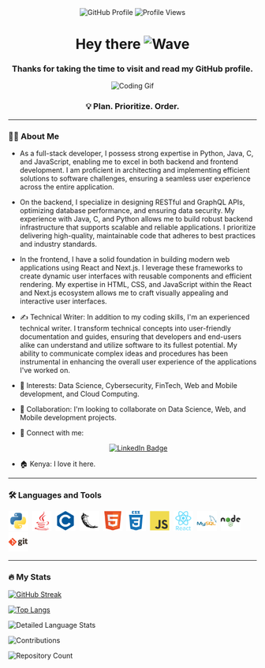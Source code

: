 <div id="header" align="center">
  <img src="https://media.giphy.com/media/M9gbBd9nbDrOTu1Mqx/giphy.gif" width="100" alt="GitHub Profile"/>
  <img src="https://komarev.com/ghpvc/?username=ItsWachira&style=flat-square&color=orange" alt="Profile Views"/>
  <h1>
    Hey there
    <img src="https://media.giphy.com/media/hvRJCLFzcasrR4ia7z/giphy.gif" width="30px" alt="Wave"/>
  </h1>
  <h3>Thanks for taking the time to visit and read my GitHub profile.</h3>
  <div align="center">
    <img src="https://media.giphy.com/media/dWesBcTLavkZuG35MI/giphy.gif" width="600" height="300" alt="Coding Gif"/>
  </div>
  <h3>💡 Plan. Prioritize. Order.</h3>
</div>

---

### 👨‍💻 About Me

- As a full-stack developer, I possess strong expertise in Python, Java, C, and JavaScript, enabling me to excel in both backend and frontend development. I am proficient in architecting and implementing efficient solutions to software challenges, ensuring a seamless user experience across the entire application.

- On the backend, I specialize in designing RESTful and GraphQL APIs, optimizing database performance, and ensuring data security. My experience with Java, C, and Python allows me to build robust backend infrastructure that supports scalable and reliable applications. I prioritize delivering high-quality, maintainable code that adheres to best practices and industry standards.

- In the frontend, I have a solid foundation in building modern web applications using React and Next.js. I leverage these frameworks to create dynamic user interfaces with reusable components and efficient rendering. My expertise in HTML, CSS, and JavaScript within the React and Next.js ecosystem allows me to craft visually appealing and interactive user interfaces.

- ✍️ Technical Writer: In addition to my coding skills, I'm an experienced technical writer. I transform technical concepts into user-friendly documentation and guides, ensuring that developers and end-users alike can understand and utilize software to its fullest potential. My ability to communicate complex ideas and procedures has been instrumental in enhancing the overall user experience of the applications I've worked on.

- 👀 Interests: Data Science, Cybersecurity, FinTech, Web and Mobile development, and Cloud Computing.

- 💞️ Collaboration: I'm looking to collaborate on Data Science, Web, and Mobile development projects.

- 📩 Connect with me:
  <div id="badges" align="center">
    <a href="https://www.linkedin.com/in/oloo-stephen-asira/">
      <img src="https://img.shields.io/badge/LinkedIn-blue?style=for-the-badge&logo=linkedin&logoColor=white" alt="LinkedIn Badge"/>
    </a>
  </div>

- 🏠 Kenya: I love it here.

---

### :hammer_and_wrench: Languages and Tools

<div>
  <img src="https://github.com/devicons/devicon/blob/master/icons/python/python-original.svg" title="Python" alt="Python" width="40" height="40"/>&nbsp;
  <img src="https://github.com/devicons/devicon/blob/master/icons/java/java-plain.svg" title="Java" alt="Java" width="40" height="40"/>&nbsp;
  <img src="https://github.com/devicons/devicon/blob/master/icons/c/c-plain.svg" title="C" alt="C" width="40" height="40"/>&nbsp;
  <img src="https://github.com/devicons/devicon/blob/master/icons/flask/flask-original.svg" title="Flask" alt="Flask" width="40" height="40"/>&nbsp;
  <img src="https://github.com/devicons/devicon/blob/master/icons/html5/html5-original.svg" title="HTML5" alt="HTML5" width="40" height="40"/>&nbsp;
  <img src="https://github.com/devicons/devicon/blob/master/icons/css3/css3-plain-wordmark.svg" title="CSS3" alt="CSS" width="40" height="40"/>&nbsp;
  <img src="https://github.com/devicons/devicon/blob/master/icons/javascript/javascript-original.svg" title="JavaScript" alt="JavaScript" width="40" height="40"/>&nbsp;
  <img src="https://github.com/devicons/devicon/blob/master/icons/react/react-original-wordmark.svg" title="React" alt="React" width="40" height="40"/>&nbsp;
  <img src="https://github.com/devicons/devicon/blob/master/icons/mysql/mysql-original-wordmark.svg" title="MySQL" alt="MySQL" width="40" height="40"/>&nbsp;
  <img src="https://github.com/devicons/devicon/blob/master/icons/nodejs/nodejs-original-wordmark.svg" title="NodeJS" alt="NodeJS" width="40" height="40"/>&nbsp;
  <img src="https://github.com/devicons/devicon/blob/master/icons/git/git-original-wordmark.svg" title="Git" alt="Git" width="40" height="40"/>
</div>

---

### :fire: My Stats

[![GitHub Streak](http://github-readme-streak-stats.herokuapp.com?user=Olooce&theme=dark&background=000000)](https://git.io/streak-stats)

[![Top Langs](https://github-readme-stats.vercel.app/api/top-langs/?username=Olooce&layout=compact&theme=vision-friendly-dark)](https://github.com/anuraghazra/github-readme-stats)

![Detailed Language Stats](https://github-readme-stats.vercel.app/api/top-langs/?username=Olooce&layout=compact&theme=vision-friendly-dark)

![Contributions](https://github-readme-stats.vercel.app/api/wakatime?username=Olooce&layout=compact&theme=vision-friendly-dark)

![Repository Count](https://github-readme-stats.vercel.app/api?username=Olooce&show_icons=true&count_private=true&theme=vision-friendly-dark)





<!--
**Olooce/Olooce** is a ✨ _special_ ✨ repository because its `README.md` (this file) appears on your GitHub profile.

Here are some ideas to get you started:

- 🔭 I’m currently working on ...
- 🌱 I’m currently learning ...
- 👯 I’m looking to collaborate on ...
- 🤔 I’m looking for help with ...
- 💬 Ask me about ...
- 📫 How to reach me: ...
- 😄 Pronouns: ...
- ⚡ Fun fact: ...
-->
